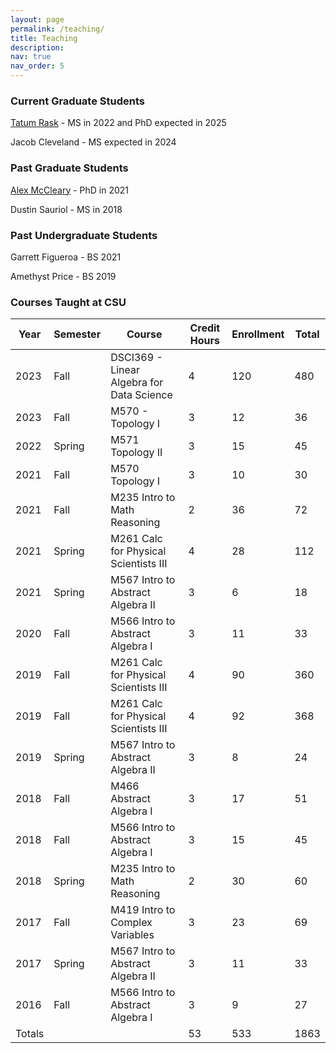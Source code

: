 ```yaml
---
layout: page
permalink: /teaching/
title: Teaching
description:
nav: true
nav_order: 5
---
```




### Current Graduate Students
    
[Tatum Rask](https://sites.google.com/view/tatumrask) - MS in 2022 and PhD expected in 2025
    
Jacob Cleveland - MS expected in 2024


### Past Graduate Students

[Alex McCleary](https://www.alexmccleary.org/) - PhD in 2021

Dustin Sauriol - MS in 2018


### Past Undergraduate Students

Garrett Figueroa - BS 2021

Amethyst Price - BS 2019


### Courses Taught at CSU

| Year    |  Semester | Course    |   Credit Hours | Enrollment | Total  | 
| ------- | ----------|-----------|----------------|------------|--------|
| 2023    | Fall | DSCI369 - Linear Algebra for Data Science | 4 | 120 | 480
| 2023  | Fall | M570 - Topology I | 3 | 12 | 36
| 2022 | Spring | M571 Topology II | 3 | 15  | 45
| 2021 | Fall | M570 Topology I | 3 |  10 | 30 
| 2021 | Fall | M235 Intro to Math Reasoning | 2 | 36 | 72 
| 2021 | Spring | M261 Calc for Physical Scientists III | 4 | 28 | 112 
| 2021	| Spring | M567 Intro to Abstract Algebra II | 3 | 6 | 18 
| 2020 | Fall | M566 Intro to Abstract Algebra I | 3 | 11 | 33 
| 2019	 | Fall | M261 Calc for Physical Scientists III | 4 | 90 | 360 
| 2019	 | Fall | M261 Calc for Physical Scientists III | 4 | 92 | 368 
| 2019	 | Spring | M567 Intro to Abstract Algebra II | 3 | 8 | 24 
| 2018 | Fall | M466 Abstract Algebra I | 3 | 17 | 51 
| 2018 | Fall | M566 Intro to Abstract Algebra I | 3 | 15 | 45 
| 2018 | Spring | M235 Intro to Math Reasoning | 2 | 30 | 60 
| 2017 | Fall | M419 Intro to Complex Variables	 | 3	| 23	| 69 
| 2017	 | Spring | M567 Intro to Abstract Algebra II | 3 | 11 | 33 
| 2016	 | Fall | M566 Intro to Abstract Algebra I	| 3	| 9	| 27
| Totals | | | 53 | 533 | 1863
